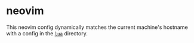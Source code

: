 # neovim

This neovim config dynamically matches the current machine's hostname with a config in the [`lua`](./dots/lua/) directory.

<!--
TODO:
- setup.ps1 file for setting up Windows machines.
-->
